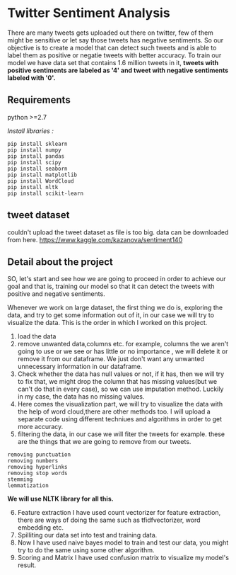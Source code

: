 # Twitter Sentiment Analysis
There are many tweets gets uploaded out there on twitter, few of them might be sensitive or let say those tweets has negative sentiments. 
So our objective is to create a model that can detect such tweets and is able to label them as positive or negatie tweets with better accuracy.
To train our model we have data set that contains 1.6 million tweets in it, **tweets with positive sentiments are labeled as '4' and tweet with negative sentiments labeled with '0'.**
## Requirements
python >=2.7  

*Install libraries :*
```
pip install sklearn 
pip install numpy 
pip install pandas
pip install scipy
pip install seaborn
pip install matplotlib
pip install WordCloud
pip install nltk
pip install scikit-learn
```

## tweet dataset
couldn't upload the tweet dataset as file is too big. 
data can be downloaded from here.
https://www.kaggle.com/kazanova/sentiment140

## Detail about the project
SO, let's start and see how we are going to proceed in order to achieve our goal and that is, training our model so that it can detect the tweets with positive and negative sentiments.

Whenever we work on large dataset, the first thing we do is, exploring the data, and try to get some information out of it, in our case we will try to visualize the data. 
This is the order in which I worked on this project.
1. load the data
2. remove unwanted data,columns etc. for example, columns the we aren't going to use or we see or has little or no importance , we will delete it or remove it from our dataframe. We just don't want any unwanted unnecessary information in our dataframe.
3. Check whether the data has null values or not, if it has, then we will try to fix that, we might drop the column that has missing values(but we can't do that in every case), so we can use imputation method. Luckily in my case, the data has no missing values.
4. Here comes the visualization part, we will try to visualize the data with the help of word cloud,there are other methods too. I will upload a separate code using different techniues and algorithms in order to get more accuracy.
5. filtering the data, in our case we will fiter the tweets for example. 
these are the things that we are going to remove from our tweets.
```
removing punctuation
removing numbers 
removing hyperlinks 
removing stop words 
stemming  
lemmatization
```
**We will use NLTK library for all this.**

6. Feature extraction
I have used count vectorizer for feature extraction, there are ways of doing the same such as tfidfvectorizer, word embedding etc.
7. Spilliting our data set into test and training data. 
8. Now I have used naive bayes model to train and test our data, you might try to do the same using some other algorithm.
9. Scoring and Matrix
  I have used confusion matrix to visualize my model's result.
